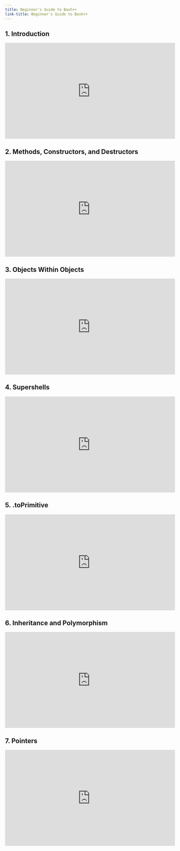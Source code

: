 ```yaml
---
title: Beginner's Guide to Bash++
link-title: Beginner's Guide to Bash++
---
```


## 1. Introduction

<iframe width="560" height="315" src="https://www.youtube-nocookie.com/embed/gyp2PLXWMs8?si=Af_xwpDAOaQYvYIp" title="YouTube video player" frameborder="0" allow="accelerometer; autoplay; clipboard-write; encrypted-media; gyroscope; picture-in-picture; web-share" referrerpolicy="strict-origin-when-cross-origin" allowfullscreen></iframe>

## 2. Methods, Constructors, and Destructors

<iframe width="560" height="315" src="https://www.youtube-nocookie.com/embed/PTUdv3bBsos?si=7xCDDOsdLsMSPgxy" title="YouTube video player" frameborder="0" allow="accelerometer; autoplay; clipboard-write; encrypted-media; gyroscope; picture-in-picture; web-share" referrerpolicy="strict-origin-when-cross-origin" allowfullscreen></iframe>

## 3. Objects Within Objects

<iframe width="560" height="315" src="https://www.youtube-nocookie.com/embed/nYc8JA9E8RY?si=ejEETspkI4ZkNmyR" title="YouTube video player" frameborder="0" allow="accelerometer; autoplay; clipboard-write; encrypted-media; gyroscope; picture-in-picture; web-share" referrerpolicy="strict-origin-when-cross-origin" allowfullscreen></iframe>

## 4. Supershells

<iframe width="560" height="315" src="https://www.youtube-nocookie.com/embed/PSW6ZNYQsbg?si=ECEwpW5ig9N3o96w" title="YouTube video player" frameborder="0" allow="accelerometer; autoplay; clipboard-write; encrypted-media; gyroscope; picture-in-picture; web-share" referrerpolicy="strict-origin-when-cross-origin" allowfullscreen></iframe>

## 5. .toPrimitive

<iframe width="560" height="315" src="https://www.youtube-nocookie.com/embed/xkNOaquwOoY?si=2n7TOXNgEreAAp29" title="YouTube video player" frameborder="0" allow="accelerometer; autoplay; clipboard-write; encrypted-media; gyroscope; picture-in-picture; web-share" referrerpolicy="strict-origin-when-cross-origin" allowfullscreen></iframe>

## 6. Inheritance and Polymorphism

<iframe width="560" height="315" src="https://www.youtube-nocookie.com/embed/660dEr8Hq8s?si=KP5a95X_0Nm4jedT" title="YouTube video player" frameborder="0" allow="accelerometer; autoplay; clipboard-write; encrypted-media; gyroscope; picture-in-picture; web-share" referrerpolicy="strict-origin-when-cross-origin" allowfullscreen></iframe>

## 7. Pointers

<iframe width="560" height="315" src="https://www.youtube-nocookie.com/embed/Hyn2OGNLjE8?si=XwLicze_VgOViSVr" title="YouTube video player" frameborder="0" allow="accelerometer; autoplay; clipboard-write; encrypted-media; gyroscope; picture-in-picture; web-share" referrerpolicy="strict-origin-when-cross-origin" allowfullscreen></iframe>
